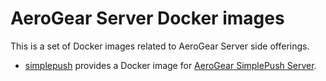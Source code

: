 # AeroGear Server Docker images

This is a set of Docker images related to AeroGear Server side offerings. 

- [simplepush](./simplepush/) provides a Docker image for [AeroGear SimplePush Server](https://github.com/aerogear/aerogear-simplepush-server).

